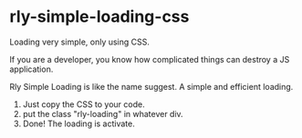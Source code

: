 # rly-simple-loading-css
Loading very simple, only using CSS.

If you are a developer, you know how complicated things can destroy a JS application.

Rly Simple Loading is like the name suggest. A simple and efficient loading.

1. Just copy the CSS to your code.
2. put the class "rly-loading" in whatever div.
3. Done! The loading is activate. 
